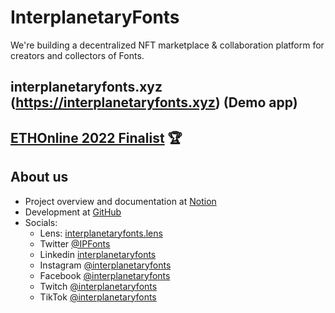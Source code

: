 # InterplanetaryFonts

We're building a decentralized NFT marketplace & collaboration platform for creators and collectors of Fonts.

## interplanetaryfonts.xyz (https://interplanetaryfonts.xyz) (Demo app)

## [ETHOnline 2022 Finalist](https://ethglobal.com/showcase/interplanetaryfonts-ekwuo) 🏆

## About us

- Project overview and documentation at [Notion](https://interplanetaryfonts.notion.site/InterplanetaryFonts-2739bdff0883433b83b7f4559b0b8b82)
- Development at [GitHub](https://github.com/interplanetaryfonts)
- Socials:
  - Lens: [interplanetaryfonts.lens](https://lenster.xyz/u/interplanetaryfonts.lens)
  - Twitter [@IPFonts](https://twitter.com/IPFonts)
  - Linkedin [interplanetaryfonts](https://www.linkedin.com/company/interplanetaryfonts)
  - Instagram [@interplanetaryfonts](https://instagram.com/interplanetaryfonts)
  - Facebook [@interplanetaryfonts](https://www.facebook.com/interplanetaryfonts)
  - Twitch [@interplanetaryfonts](https://www.twitch.tv/interplanetaryfonts)
  - TikTok [@interplanetaryfonts](https://www.tiktok.com/@interplanetaryfonts)

